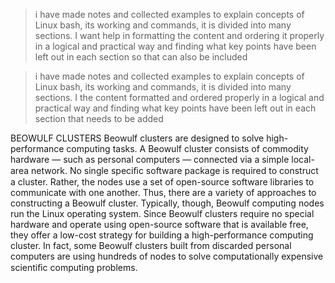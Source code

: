 > i have made notes and collected examples to explain concepts of Linux bash, its working and commands, it is divided into many sections. I want help in formatting the content and ordering it properly in a logical and practical way and finding what key points have been left out in each section so that can also be included

> i have made notes and collected examples to explain concepts of Linux bash, its working and commands, it is divided into many sections. I the content formatted and ordered properly in a logical and practical way and finding what key points have been left out in each section that needs to be added

BEOWULF CLUSTERS
Beowulf clusters are designed to solve high-performance computing tasks.
A Beowulf cluster consists of commodity hardware — such as personal
computers — connected via a simple local-area network. No single speciﬁc
software package is required to construct a cluster. Rather, the nodes use a
set of open-source software libraries to communicate with one another. Thus,
there are a variety of approaches to constructing a Beowulf cluster. Typically,
though, Beowulf computing nodes run the Linux operating system. Since
Beowulf clusters require no special hardware and operate using open-source
software that is available free, they offer a low-cost strategy for building
a high-performance computing cluster. In fact, some Beowulf clusters built
from discarded personal computers are using hundreds of nodes to solve
computationally expensive scientiﬁc computing problems.
